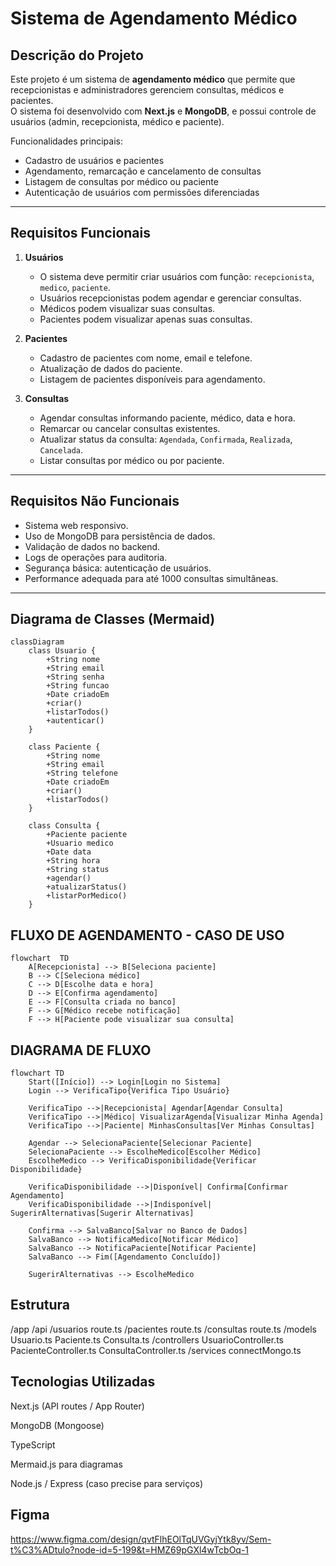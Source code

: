 # Sistema de Agendamento Médico

## Descrição do Projeto
Este projeto é um sistema de **agendamento médico** que permite que recepcionistas e administradores gerenciem consultas, médicos e pacientes.  
O sistema foi desenvolvido com **Next.js** e **MongoDB**, e possui controle de usuários (admin, recepcionista, médico e paciente).  

Funcionalidades principais:
- Cadastro de usuários e pacientes
- Agendamento, remarcação e cancelamento de consultas
- Listagem de consultas por médico ou paciente
- Autenticação de usuários com permissões diferenciadas

---

## Requisitos Funcionais

1. **Usuários**
   - O sistema deve permitir criar usuários com função:  `recepcionista`, `medico`, `paciente`.
   - Usuários recepcionistas podem agendar e gerenciar consultas.
   - Médicos podem visualizar suas consultas.
   - Pacientes podem visualizar apenas suas consultas.

2. **Pacientes**
   - Cadastro de pacientes com nome, email e telefone.
   - Atualização de dados do paciente.
   - Listagem de pacientes disponíveis para agendamento.

3. **Consultas**
   - Agendar consultas informando paciente, médico, data e hora.
   - Remarcar ou cancelar consultas existentes.
   - Atualizar status da consulta: `Agendada`, `Confirmada`, `Realizada`, `Cancelada`.
   - Listar consultas por médico ou por paciente.

---

## Requisitos Não Funcionais

- Sistema web responsivo.
- Uso de MongoDB para persistência de dados.
- Validação de dados no backend.
- Logs de operações para auditoria.
- Segurança básica: autenticação de usuários.
- Performance adequada para até 1000 consultas simultâneas.

---

## Diagrama de Classes (Mermaid)

```mermaid
classDiagram
    class Usuario {
        +String nome
        +String email
        +String senha
        +String funcao
        +Date criadoEm
        +criar()
        +listarTodos()
        +autenticar()
    }

    class Paciente {
        +String nome
        +String email
        +String telefone
        +Date criadoEm
        +criar()
        +listarTodos()
    }

    class Consulta {
        +Paciente paciente
        +Usuario medico
        +Date data
        +String hora
        +String status
        +agendar()
        +atualizarStatus()
        +listarPorMedico()
    }
```   

##  FLUXO DE AGENDAMENTO - CASO DE USO
```mermaid
flowchart  TD
    A[Recepcionista] --> B[Seleciona paciente]
    B --> C[Seleciona médico]
    C --> D[Escolhe data e hora]
    D --> E[Confirma agendamento]
    E --> F[Consulta criada no banco]
    F --> G[Médico recebe notificação]
    F --> H[Paciente pode visualizar sua consulta]
```


## DIAGRAMA DE FLUXO
```mermaid
flowchart TD
    Start([Início]) --> Login[Login no Sistema]
    Login --> VerificaTipo{Verifica Tipo Usuário}
    
    VerificaTipo -->|Recepcionista| Agendar[Agendar Consulta]
    VerificaTipo -->|Médico| VisualizarAgenda[Visualizar Minha Agenda]
    VerificaTipo -->|Paciente| MinhasConsultas[Ver Minhas Consultas]
    
    Agendar --> SelecionaPaciente[Selecionar Paciente]
    SelecionaPaciente --> EscolheMedico[Escolher Médico]
    EscolheMedico --> VerificaDisponibilidade{Verificar Disponibilidade}
    
    VerificaDisponibilidade -->|Disponível| Confirma[Confirmar Agendamento]
    VerificaDisponibilidade -->|Indisponível| SugerirAlternativas[Sugerir Alternativas]
    
    Confirma --> SalvaBanco[Salvar no Banco de Dados]
    SalvaBanco --> NotificaMedico[Notificar Médico]
    SalvaBanco --> NotificaPaciente[Notificar Paciente]
    SalvaBanco --> Fim([Agendamento Concluído])
    
    SugerirAlternativas --> EscolheMedico
```

## Estrutura


/app
  /api
    /usuarios
      route.ts
    /pacientes
      route.ts
    /consultas
      route.ts
/models
  Usuario.ts
  Paciente.ts
  Consulta.ts
/controllers
  UsuarioController.ts
  PacienteController.ts
  ConsultaController.ts
/services
  connectMongo.ts


## Tecnologias Utilizadas

Next.js (API routes / App Router)

MongoDB (Mongoose)

TypeScript

Mermaid.js para diagramas

Node.js / Express (caso precise para serviços)

## Figma

https://www.figma.com/design/qvtFlhEOlTqUVGyjYtk8yv/Sem-t%C3%ADtulo?node-id=5-199&t=HMZ69pGXl4wTcbOq-1